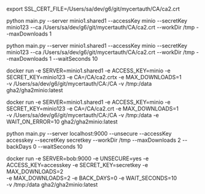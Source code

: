 export SSL_CERT_FILE=/Users/sa/dev/g6/git/mycertauth/CA/ca2.crt

python main.py --server minio1.shared1 --accessKey minio --secretKey minio123 --ca /Users/sa/dev/g6/git/mycertauth/CA/ca2.crt --workDir /tmp --maxDownloads 1

python main.py --server minio1.shared1 --accessKey minio --secretKey minio123 --ca /Users/sa/dev/g6/git/mycertauth/CA/ca2.crt --workDir /tmp --maxDownloads 1 --waitSeconds 10



docker run -e SERVER=minio1.shared1 -e ACCESS_KEY=minio -e SECRET_KEY=minio123  -e CA=/CA/ca2.crtx -e MAX_DOWNLOADS=1  \
-v /Users/sa/dev/g6/git/mycertauth/CA:/CA -v /tmp:/data gha2/gha2minio:latest

docker run -e SERVER=minio1.shared1 -e ACCESS_KEY=minio -e SECRET_KEY=minio123  -e CA=/CA/ca2.crt -e MAX_DOWNLOADS=1  \
-v /Users/sa/dev/g6/git/mycertauth/CA:/CA -v /tmp:/data -e WAIT_ON_ERROR=10  gha2/gha2minio:latest

python main.py --server localhost:9000 --unsecure --accessKey accesskey --secretKey secretkey --workDir /tmp --maxDownloads 2 --backDays 0 --waitSeconds 10

docker run -e SERVER=bob:9000 -e UNSECURE=yes -e ACCESS_KEY=accesskey -e SECRET_KEY=secretkey -e MAX_DOWNLOADS=2 \
-e MAX_DOWNLOADS=2 -e BACK_DAYS=0 -e WAIT_SECONDS=10 \
-v /tmp:/data gha2/gha2minio:latest



